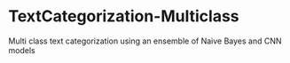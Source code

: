 # TextCategorization-Multiclass

Multi class text categorization using an ensemble of Naive Bayes and CNN models
